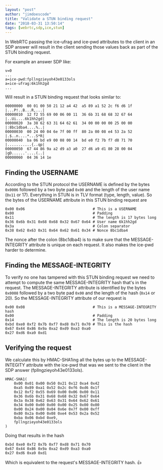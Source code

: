 ```yaml
---
layout: "post"
author: "jimdoescode"
title: "Validate a STUN binding request"
date: "2018-03-31 13:50:14"
tags: [webrtc,sdp,ice,stun]
---
```


In WebRTC passing the ice-ufrag and ice-pwd attributes to the client in an SDP answer will 
result in the client sending those values back as part of the STUN binding request. 

For example an answer SDP like:
```
v=0
...
a=ice-pwd:fpllngzieyoh43e0133ols
a=ice-ufrag:6k1hh2gd
...
```

Will result in a STUN binding request that looks similar to:
```
00000000  00 01 00 50 21 12 a4 42  a5 89 a1 52 2c f6 d6 1f  |...P!..B...R,...|
00000010  12 f2 55 69 00 06 00 11  36 6b 31 68 68 32 67 64  |..Ui....6k1hh2gd|
00000020  3a 38 62 63 31 64 62 61  34 00 00 00 00 25 00 00  |:8bc1dba4....%..|
00000030  00 24 00 04 6e 7f 00 ff  80 2a 00 08 e4 53 2a 52  |.$..n....*...S*R|
00000040  ba 06 bd e9 00 08 00 14  bd e0 f2 7b f7 d8 71 70  |...........{..qp|
00000050  67 44 86 9a a2 d9 a3 a0  27 d6 a9 d1 80 28 00 04  |gD......'....(..|
00000060  04 36 14 1e 
```

## Finding the USERNAME

According to the STUN protocol the USERNAME is defined by the bytes `0x0006` followed by a 
two byte pad `0x00` and the length of the user name (`0x11` or 17). Everything in STUN is in TLV format (type, 
length, value). So the bytes of the USERNAME attribute in this STUN binding request are
```
0x00 0x06                               # This is a USERNAME 
0x00                                    # Padding
0x11                                    # The length is 17 bytes long
0x36 0x6b 0x31 0x68 0x68 0x32 0x67 0x64 # User name 6k1hh2gd
0x3a                                    # Colon separator
0x38 0x62 0x63 0x31 0x64 0x62 0x61 0x34 # Nonce 8bc1dba4
```

The nonce after the colon (8bc1dba4) is to make sure that the MESSAGE-INTEGRITY attribute is 
unique on each request. It also makes the ice-pwd harder to determine.

## Finding the MESSAGE-INTEGRITY

To verify no one has tampered with this STUN binding request we need to attempt to compute 
the same MESSAGE-INTEGRITY hash that's in the request. The MESSAGE-INTEGRITY attribute is 
identified by the bytes `0x0008` followed by a two byte pad `0x00` and the length of the hash 
(`0x14` or 20). So the MESSAGE-INTEGRITY attribute of our request is
```
0x00 0x08                               # This is a MESSAGE-INTEGRITY hash 
0x00                                    # Padding
0x14                                    # The length is 20 bytes long
0xbd 0xe0 0xf2 0x7b 0xf7 0xd8 0x71 0x70 # This is the hash
0x67 0x44 0x86 0x9a 0xa2 0xd9 0xa3 0xa0 
0x27 0xd6 0xa9 0xd1
```

## Verifying the request

We calculate this by HMAC-SHA1ing all the bytes up to the MESSAGE-INTEGITY attribute with 
the ice-pwd that was we sent to the client in the SDP answer (fpllngzieyoh43e0133ols).
```
HMAC-SHA1(
    0x00 0x01 0x00 0x50 0x21 0x12 0xa4 0x42  
    0xa5 0x89 0xa1 0x52 0x2c 0xf6 0xd6 0x1f
    0x12 0xf2 0x55 0x69 0x00 0x06 0x00 0x11  
    0x36 0x6b 0x31 0x68 0x68 0x32 0x67 0x64
    0x3a 0x38 0x62 0x63 0x31 0x64 0x62 0x61  
    0x34 0x00 0x00 0x00 0x00 0x25 0x00 0x00
    0x00 0x24 0x00 0x04 0x6e 0x7f 0x00 0xff  
    0x80 0x2a 0x00 0x08 0xe4 0x53 0x2a 0x52
    0xba 0x06 0xbd 0xe9,
    fpllngzieyoh43e0133ols
)
```

Doing that results in the hash
```
0xbd 0xe0 0xf2 0x7b 0xf7 0xd8 0x71 0x70 
0x67 0x44 0x86 0x9a 0xa2 0xd9 0xa3 0xa0 
0x27 0xd6 0xa9 0xd1 
```

Which is equivalent to the request's MESSAGE-INTEGRITY hash. 👍